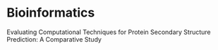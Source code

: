 # Bioinformatics
Evaluating Computational Techniques for Protein Secondary Structure Prediction: A Comparative Study 
